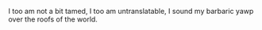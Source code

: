 I too am not a bit tamed, I too am untranslatable, I sound my barbaric yawp over the roofs of the world.